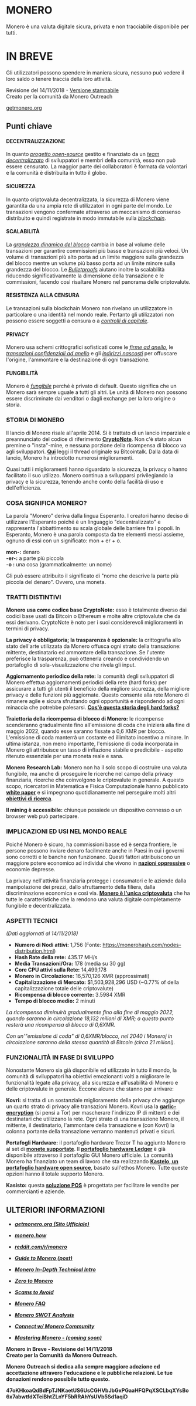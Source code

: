 # MONERO

Monero è una valuta digitale sicura, privata e non tracciabile disponibile per tutti.

# IN BREVE

Gli utilizzatori possono spendere in maniera sicura, nessuno può vedere il loro saldo o tenere traccia della loro attività.

Revisione del 14/11/2018 - [Versione stampabile](http://www.monerooutreach.org/pubs/2018/QuickFacts/QuickFacts_PrinterFriendly.pdf)  
Creato per la comunità da Monero Outreach

[getmonero.org](https://getmonero.org/it/)


## Punti chiave

#### DECENTRALIZZAZIONE

In quanto _[progetto open-source](https://github.com/monero-project/monero)_ gestito e finanziato da un _[team decentralizzato](https://www.getmonero.org/it/community/team/)_ di sviluppatori e membri della comunità, esso non può essere censurato. La maggior parte dei collaboratori è formata da volontari e la comunità è distribuita in tutto il globo.

#### SICUREZZA

In quanto criptovaluta decentralizzata, la sicurezza di Monero viene garantita da una ampia rete di utilizzatori in ogni parte del mondo. Le transazioni vengono confermate attraverso un meccanismo di consenso distribuito e quindi registrate in modo immutabile sulla _[blockchain](https://it.wikipedia.org/wiki/Blockchain)_.

#### SCALABILITÀ

La _[grandezza dinamica del blocco](https://it.wikipedia.org/wiki/Blockchain#Struttura_del_blocco)_ cambia in base al volume delle transazioni per garantire commissioni più basse e transazioni più veloci. Un volume di transazioni più alto porta ad un limite maggiore sulla grandezza del blocco mentre un volume più basso porta ad un limite minore sulla grandezza del blocco. Le _[Bulletproofs](https://web.stanford.edu/~buenz/pubs/bulletproofs.pdf)_ aiutano inoltre la scalabilità riducendo significativamente la dimensione della transazione e le commissioni, facendo così risaltare Monero nel panorama delle criptovalute.

#### RESISTENZA ALLA CENSURA

Le transazioni sulla blockchain Monero non rivelano un utilizzatore in particolare o una identità nel mondo reale. Pertanto gli utilizzatori non possono essere soggetti a censura o a _[controlli di capitale](https://argomenti.ilsole24ore.com/parolechiave/controlli-capitali.html)_.

#### PRIVACY

Monero usa schemi crittografici sofisticati come le _[firme ad anello](https://getmonero.org/it/resources/moneropedia/ringsignatures.html)_, le _[transazioni confidenziali ad anello](https://www.getmonero.org/it/resources/moneropedia/ringCT.html)_ e gli _[indirizzi nascosti](https://www.getmonero.org/it/resources/moneropedia/stealthaddress.html)_ per offuscare l'origine, l'ammontare e la destinazione di ogni transazione.

#### FUNGIBILITÀ

Monero è _[fungibile](https://getmonero.org/it/resources/moneropedia/fungibility.html)_ perché è privato di default. Questo significa che un Monero sarà sempre uguale a tutti gli altri. Le unità di Monero non possono essere discriminate dai venditori o dagli exchange per la loro origine o storia.


### STORIA DI MONERO

Il lancio di Monero risale all'aprile 2014. Si è trattato di un lancio imparziale e preannunciato del codice di riferimento **[CryptoNote](https://cryptonote.org/whitepaper.pdf)**. Non c'è stato alcun premine o "insta"-mine, e nessuna porzione della ricompensa di blocco va agli sviluppatori. **[Qui](https://bitcointalk.org/index.php?topic=563821.0)** leggi il thread originale su Bitcointalk. Dalla data di lancio, Monero ha introdotto numerosi miglioramenti.

Quasi tutti i miglioramenti hanno riguardato la sicurezza, la privacy o hanno facilitato il suo utilizzo. Monero continua a svilupparsi privilegiando la privacy e la sicurezza, tenendo anche conto della facilità di uso e dell'efficienza.

### COSA SIGNIFICA MONERO?

La parola "Monero" deriva dalla lingua Esperanto. I creatori hanno deciso di utilizzare l'Esperanto poiché è un linguaggio "decentralizzato" e rappresenta l'abbattimento su scala globale delle barriere fra i popoli. In Esperanto, Monero è una parola composta da tre elementi messi assieme, ognuno di essi con un significato: mon + er + o.

**mon-:** denaro  
**-er-:** a parte più piccola  
 **-o :** una cosa (grammaticalmente: un nome)

Gli può essere attribuito il significato di "nome che descrive la parte più piccola del denaro". Ovvero, una moneta.

### TRATTI DISTINTIVI

**Monero usa come codice base CryptoNote:** esso è totalmente diverso dai codici base usati da Bitcoin o Ethereum e molte altre criptovalute che da essi derivano. CryptoNote è noto per i suoi considerevoli miglioramenti in termini di privacy.

**La privacy è obbligatoria; la trasparenza è opzionale:** la crittografia allo stato dell'arte utilizzata da Monero offusca ogni strato della transazione: mittente, destinatario ed ammontare della transazione. Se l'utente preferisce la trasparenza, può ottenerla creando e condividendo un portafoglio di sola-visualizzazione che rivela gli input.

**Aggiornamento periodico della rete:** la comunità degli sviluppatori di Monero effettua aggiornamenti periodici della rete (hard forks) per assicurare a tutti gli utenti il beneficio della migliore sicurezza, della migliore privacy e delle funzioni più aggiornate. Questo consente alla rete Monero di rimanere agile e sicura sfruttando ogni opportunità e rispondendo ad ogni minaccia che potrebbe palesarsi. **[Cos'è questa storia degli hard forks?](https://www.cryptominando.it/2018/10/17/monero-hard-fork-dettagli-aggiornamento/)**

**Traiettoria della ricompensa di blocco di Monero:** le ricompense scenderanno gradualmente fino all'emissione di coda che inizierà alla fine di maggio 2022, quando esse saranno fissate a 0,6 XMR per blocco. L'emissione di coda manterrà un costante ed illimitato incentivo a minare. In ultima istanza, non meno importante, l'emissione di coda incorporata in Monero gli attribuisce un tasso di inflazione stabile e predicibile - aspetto ritenuto essenziale per una moneta reale e sana.

**Monero Research Lab:** Monero non ha il solo scopo di costruire una valuta fungibile, ma anche di proseguire le ricerche nel campo della privacy finanziaria, ricerche che coinvolgono le criptovalute in generale. A questo scopo, ricercatori in Matematica e Fisica Computazionale hanno pubblicato **[white paper](https://lab.getmonero.org/)** e si impegnano quotidianamente nel perseguire molti altri **[obiettivi di ricerca](https://ww.getmonero.org/it/design-goals/)**.

**Il mining è accessibile:** chiunque possiede un dispositivo connesso o un browser web può partecipare.

### IMPLICAZIONI ED USI NEL MONDO REALE

Poiché Monero è sicuro, ha commissioni basse ed è senza frontiere, le persone possono inviare denaro facilmente anche in Paesi in cui i governi sono corrotti e le banche non funzionano. Questi fattori attribuiscono un maggiore potere economico ad individui che vivono in **[nazioni oppressive](https://www.reddit.com/r/Monero/comments/6wczty/how_monero_changed_my_life/)** o economie depresse.

La privacy nell'attività finanziaria protegge i consumatori e le aziende dalla manipolazione dei prezzi, dallo sfruttamento della filiera, dalla discriminazione economica e così via. **[Monero è l'unica criptovaluta](https://www.reddit.com/r/Monero/comments/8k8pk9/monero_the_worlds_bestkept_secret/)** che ha tutte le caratteristiche che la rendono una valuta digitale completamente fungibile e decentralizzata.

### ASPETTI TECNICI

_(Dati aggiornati al 14/11/2018)_
+ **Numero di Nodi attivi:** 1,756 (Fonte: https://monerohash.com/nodes-distribution.html)
+ **Hash Rate della rete:** 435.17 MH/s
+ **Media Transazioni/Ora:** 178 (media su 30 gg)
+ **Core CPU attivi sulla Rete:** 14,499,178
+ **Monero in Circolazione:** 16,570,126 XMR (approssimati)
+ **Capitalizzazione di Mercato:** $1,503,928,296 USD (~0.77% of della capitalizzazione totale delle criptovalute)
+ **Ricompensa di blocco corrente:** 3.5984 XMR
+ **Tempo di blocco medio:** 2 minuti

_La ricompensa diminuirà gradualmente fino alla fine di maggio 2022, quando saranno in circolazione 18,132 milioni di XMR; a questo punto resterà una ricompensa di blocco di 0,6XMR._

_Con un'"emissione di coda" di 0,6XMR/blocco, nel 2040 i Moneroj in circolazione saranno della stessa quantità di Bitcoin (circa 21 milioni)._

### FUNZIONALITÀ IN FASE DI SVILUPPO

Nonostante Monero sia già disponibile ed utilizzato in tutto il mondo, la comunità di sviluppatori ha obiettivi emozionanti volti a migliorare le funzionalità legate alla privacy, alla sicurezza e all'usabilità di Monero e delle criptovalute in generale. Eccone alcune che stanno per arrivare:

**Kovri:** si tratta di un sostanziale miglioramento della privacy che aggiunge un quarto strato di privacy alle transazioni Monero. Kovri usa la **[garlic-encryption](https://getmonero.org/it/resources/moneropedia/garlic-encryption.html)** (si pensi a Tor) per mascherare l'indirizzo IP di mittenti e dei destinatari che utilizzano la rete. Ogni strato di una transazione Monero, il mittente, il destinatario, l'ammontare della transazione e (con Kovri) la colonna portante della transazione verranno mantenuti privati e sicuri.

**Portafogli Hardware:** il portafoglio hardware Trezor T ha aggiunto Monero al set di **[monete supportate](https://trezor.io/coins/#XMR)**. Il **[portafoglio hardware Ledger](https://support.ledgerwallet.com/hc/en-us/articles/360006352934-Monero-XMR-Advanced)** è già disponibile attraverso il portafoglio GUI Monero ufficiale. La comunità Monero ha finanziato un team di lavoro che sta realizzando **[Kastelo, un portafoglio hardware open source](http://kastelo.org/)**, basato sull'ethos Monero. Tutte queste opzioni hanno il totale supporto Monero.

**Kasisto:** questa **[soluzione POS](https://github.com/amiuhle/kasisto)** è progettata per facilitare le vendite per commercianti e aziende.


## ULTERIORI INFORMAZIONI

+ **_[getmonero.org (Sito Ufficiale)](https://getmonero.org/it/)_**
+ **_[monero.how](https://www.monero.how/)_**
+ **_[reddit.com/r/monero](https://www.reddit.com/r/Monero/)_**
+ **_[Guide to Monero (post)](https://www.reddit.com/r/CryptoCurrency/comments/7ra409/your_guide_to_monero_and_why_it_has_great/)_**
+ **_[Monero In-Depth Technical Intro](https://steemit.com/monero/@sgp/7yjqso-a-monero-introduction-for-beginners)_**
+ **_[Zero to Monero](https://www.getmonero.org/it/library/Zero-to-Monero-1-0-0.pdf)_**

+ **_[Scams to Avoid](https://www.reddit.com/r/Monero/wiki/avoid)_**
+ **_[Monero FAQ](https://www.getmonero.org/it/get-started/faq/)_**
+ **_[Monero SWOT Analysis]()_**
+ **_[Connect w/ Monero Community](https://getmonero.org/it/community/hangouts/)_**
+ **_[Mastering Monero - (coming soon)](https://masteringmonero.com/)_**

**Monero in Breve - Revisione del 14/11/2018**  
**Creato per la Comunità da Monero Outreach.**

**Monero Outreach si dedica alla sempre maggiore adozione ed accettazione attravero l'educazione e le pubbliche relazioni. Le tue donazioni rendono possibile tutto questo.**

**47oKHkoaQdBdFpTJNKaetUS6UsCGHVbJbGxPGaaHFQPqXSCLbqXYsBo6x7abwtfdXTeiBhtZLnYF5bRRAhYsUVb5Sd1aqiD**
